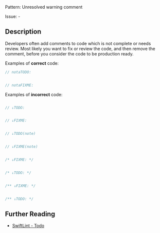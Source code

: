 Pattern: Unresolved warning comment

Issue: -

## Description

Developers often add comments to code which is not complete or needs review. Most likely you want to fix or review the code, and then remove the comment, before you consider the code to be production ready.

Examples of **correct** code:
```swift
// notaTODO:


// notaFIXME:

```
Examples of **incorrect** code:
```swift

// ↓TODO:


// ↓FIXME:


// ↓TODO(note)


// ↓FIXME(note)


/* ↓FIXME: */


/* ↓TODO: */


/** ↓FIXME: */


/** ↓TODO: */

```

## Further Reading

* [SwiftLint - Todo](https://realm.github.io/SwiftLint/todo.html)